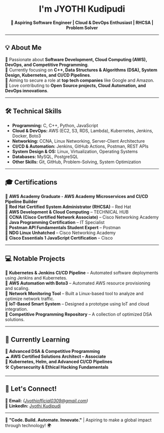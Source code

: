 <h1 align="center"> I'm JYOTHI Kudipudi </h1>
<p align="center">
  <b>🚀 Aspiring Software Engineer | Cloud & DevOps Enthusiast | RHCSA | Problem Solver</b>
</p>

---

## 💡 About Me  
🔹 Passionate about **Software Development, Cloud Computing (AWS), DevOps, and Competitive Programming**.  
🔹 Currently focusing on **C++, Data Structures & Algorithms (DSA), System Design, Kubernetes, and CI/CD Pipelines**.  
🔹 Aiming to secure a role at **top tech companies** like Google and Amazon.  
🔹 Love contributing to **Open Source projects, Cloud Automation, and DevOps innovations**.  

---

## 🛠️ Technical Skills  
- **Programming:** C, C++, Python, JavaScript  
- **Cloud & DevOps:** AWS (EC2, S3, RDS, Lambda), Kubernetes, Jenkins, Docker, Boto3  
- **Networking:** CCNA, Linux Networking, Server-Client Architecture  
- **CI/CD & Automation:** Jenkins, GitHub Actions, Postman, REST APIs  
- **System Design & OS:** Linux, Virtualization, Operating Systems  
- **Databases:** MySQL, PostgreSQL  
- **Other Skills:** Git, GitHub, Problem-Solving, System Optimization  

---

## 🎓 Certifications  
📜 **AWS Academy Graduate - AWS Academy Microservices and CI/CD Pipeline Builder**  
📜 **Red Hat Certified System Administrator (RHCSA)** – Red Hat  
📜 **AWS Development & Cloud Computing** – TECHNICAL HUB  
📜 **CCNA (Cisco Certified Network Associate)** – Cisco Networking Academy  
📜 **Java Programming Certification** – IT Specialist  
📜 **Postman API Fundamentals Student Expert** – Postman  
📜 **NDG Linux Unhatched** – Cisco Networking Academy  
📜 **Cisco Essentials 1 JavaScript Certification** – Cisco  

---

## 💻 Notable Projects  
🔹 **Kubernetes & Jenkins CI/CD Pipeline** – Automated software deployments using Jenkins and Kubernetes.  
🔹 **AWS Automation with Boto3** – Automated AWS resource provisioning and scaling.  
🔹 **Network Monitoring Tool** – Built a Linux-based tool to analyze and optimize network traffic.  
🔹 **IoT-Based Smart System** – Designed a prototype using IoT and cloud integration.  
🔹 **Competitive Programming Repository** – A collection of optimized DSA solutions.   

---

## 🌱 Currently Learning  
🚀 **Advanced DSA & Competitive Programming**  
☁ **AWS Certified Solutions Architect – Associate**  
🔧 **Kubernetes, Helm, and Advanced CI/CD Pipelines**  
🛠 **Cybersecurity & Ethical Hacking Fundamentals**  

---

## 💬 Let's Connect!  
📧 **Email:**  *(Jyothiofficial0309@gmail.com)*  
🔗 **LinkedIn:** [Jyothi Kudipudi](https://www.linkedin.com/in/jyothi-kudipudi/)  

---

🚀 **"Code. Build. Automate. Innovate."** | Aspiring to make a global impact through technology! 🌍  
